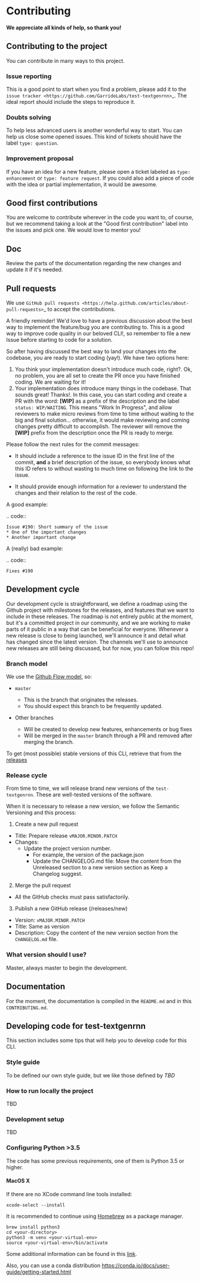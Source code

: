 # Contributing


**We appreciate all kinds of help, so thank you!**

## Contributing to the project

You can contribute in many ways to this project.

### Issue reporting

This is a good point to start when you find a problem, please add
it to the `issue tracker <https://github.com/GarridoLabs/test-textgenrnn>`_.
The ideal report should include the steps to reproduce it.

### Doubts solving

To help less advanced users is another wonderful way to start. You can
help us close some opened issues. This kind of tickets should have the label ``type: question``.

### Improvement proposal

If you have an idea for a new feature, please open a ticket labeled as
``type: enhancement`` or ``type: feature request``. If you could also add a piece of code with the idea or partial implementation, it would be awesome.


## Good first contributions

You are welcome to contribute wherever in the code you want to, of course, but we recommend taking a look at the "Good first contribution" label into the issues and pick one. We would love to mentor you!

## Doc

Review the parts of the documentation regarding the new changes and update it if it's needed.

## Pull requests

We use `GitHub pull requests <https://help.github.com/articles/about-pull-requests>`_ to accept the contributions.

A friendly reminder! We'd love to have a previous discussion about the best way to implement the feature/bug you are contributing to. This is a good way to improve code quality in our beloved CLI!, so remember to file a new Issue before starting to code for a solution.

So after having discussed the best way to land your changes into the codebase, you are ready to start coding (yay!). We have two options here:

1. You think your implementation doesn't introduce much code, right?. Ok, no problem, you are all set to create the PR once you have finished coding.  We are waiting for it!
2. Your implementation does introduce many things in the codebase. That sounds great! Thanks!. In this case, you can start coding and create a PR with the word: **[WIP]** as a prefix of the description and the label `status: WIP/WAITING`. This means "Work In Progress", and allow reviewers to make micro reviews from time to time without waiting to the big and final solution... otherwise, it would make reviewing and coming changes pretty difficult to accomplish. The reviewer will remove the **[WIP]** prefix from the description once the PR is ready to merge.

Please follow the next rules for the commit messages:

- It should include a reference to the issue ID in the first line of the commit, **and** a brief description of the issue, so everybody knows what this ID refers to without wasting to much time on following the link to the issue.

- It should provide enough information for a reviewer to understand the changes and their relation to the rest of the code.

A good example:

.. code::

    Issue #190: Short summary of the issue
    * One of the important changes
    * Another important change

A (really) bad example:

.. code::

    Fixes #190

## Development cycle

Our development cycle is straightforward, we define a roadmap using the Github project with milestones for the releases, and features that we want to include in these releases. The roadmap is not entirely public at the moment, but it's a committed project in our community, and we are working to make parts of it public in a way that can be beneficial for everyone. Whenever a new release is close to being launched, we'll announce it and detail what has changed since the latest version. The channels we'll use to announce new releases are still being discussed, but for now, you can follow this repo!

### Branch model

We use the [Github Flow model](https://guides.github.com/introduction/flow/), so:

- ``master``

  - This is the branch that originates the releases.
  - You should expect this branch to be frequently updated.

- Other branches

  - Will be created to develop new features, enhancements or bug fixes
  - Will be merged in the `master` branch through a PR and removed after merging the branch.


To get (most possible) stable versions of this CLI, retrieve that from the [releases](https://github.com/GarridoLabs/test-textgenrnn/releases)


### Release cycle

From time to time, we will release brand new versions of the `test-textgenrnn`. These are well-tested versions of the software.

When it is necessary to release a new version, we follow the Semantic Versioning and this process:

1. Create a new pull request
  * Title: Prepare release `vMAJOR.MINOR.PATCH`
  * Changes:
    * Update the project version number.
      * For example, the version of the package.json
      * Update the CHANGELOG.md file: Move the content from the Unreleased section to a new version section as Keep a Changelog suggest.

2. Merge the pull request
  * All the GitHub checks must pass satisfactorily.
3. Publish a new GitHub release (/releases/new)
  * Version: `vMAJOR.MINOR.PATCH`
  * Title: Same as version
  * Description: Copy the content of the new version section from the `CHANGELOG.md` file.

### What version should I use?

Master, always master to begin the development.

## Documentation

For the moment, the documentation is compiled in the `README.md` and in this `CONTRIBUTING.md`.

## Developing code for test-textgenrnn

This section includes some tips that will help you to develop code for this CLI.

### Style guide
To be defined our own style guide, but we like those defined by *TBD*


### How to run locally the project

TBD

### Development setup

TBD


### Configuring Python >3.5

The code has some previous requirements, one of them is Python 3.5 or higher.

#### MacOS X

If there are no XCode command line tools installed:

```
xcode-select --install
```

It is recommended to continue using [Homebrew](https://brew.sh/index_es) as a package manager.

```
brew install python3
cd <your-directory>
python3 -m venv <your-virtual-env>
source <your-virtual-env>/bin/activate
```

Some additional information can be found in this [link](https://www.digitalocean.com/community/tutorials/how-to-install-python-3-and-set-up-a-local-programming-environment-on-macos).

Also, you can use a conda distribution https://conda.io/docs/user-guide/getting-started.html